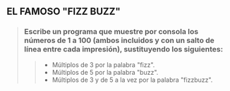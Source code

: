 ## EL FAMOSO "FIZZ BUZZ"

> ### Escribe un programa que muestre por consola los números de 1 a 100 (ambos incluidos y con un salto de línea entre cada impresión), sustituyendo los siguientes:
>> - Múltiplos de 3 por la palabra "fizz".
>> - Múltiplos de 5 por la palabra "buzz".
>> - Múltiplos de 3 y de 5 a la vez por la palabra "fizzbuzz".